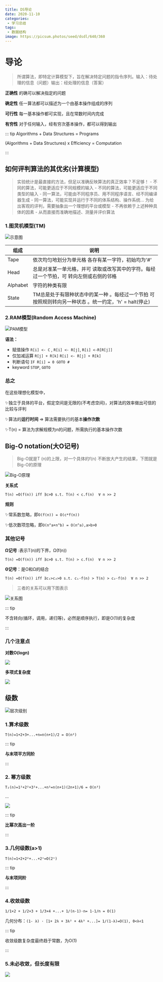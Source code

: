 ```yaml
---
title: DS导论
date: 2020-11-10
categories:
 - 学习总结
tags:
 - 数据结构
image: https://picsum.photos/seed/dsdl/640/360
---
```


# 导论

>  所谓算法，即特定计算模型下，旨在解决特定问题的指令序列。输入：待处理的信息（问题）输出：经处理的信息（答案）

**正确性** 的确可以解决指定的问题 

**确定性** 任一算法都可以描述为一个由基本操作组成的序列 

**可行性** 每一基本操作都可实现，且在常数时间内完成 

**有穷性** 对于任何输入，经有穷次基本操作，都可以得到输出

::: tip
Algorithms + Data Structures = Programs

(Algorithms + Data Structures) x Efficiency = Computation

:::

## 如何评判算法的其优劣(计算模型)

> 实验统计是最直接的方法，但足以准确反映算法的真正效率？不足够！ - 不同的算法，可能更适应于不同规模的输入 - 不同的算法，可能更适应于不同类型的输入 - 同一算法，可能由不同程序员、用不同程序语言、经不同编译器生成 - 同一算法，可能实现并运行于不同的体系结构、操作系统...
> 为给出客观的评判，需要抽象出一个理想的平台或模型 - 不再依赖于上述种种具体的因素 - 从而直接而准确地描述、测量并评价算法

### 1.图灵机模型(TM)

![示意图](https://gitee.com/fintinger/figure-bed/raw/master//images/20201110122012.png)

| 组成     | 说明                                                         |
| -------- | ------------------------------------------------------------ |
| Tape     | 依次均匀地划分为单元格 各存有某一字符，初始均为'#'           |
| Head     | 总是对准某一单元格，并可 读取或改写其中的字符。每经过一个节拍，可 转向左侧或右侧的邻格 |
| Alphabet | 字符的种类有限                                               |
| State    | TM总是处于有限种状态中的某一种 。每经过一个节拍 可按照规则转向另一种状态 。统一约定，'h' = halt(停止) |

### 2.RAM模型(Random Access Machine)

![PAM模型](https://gitee.com/fintinger/figure-bed/raw/master//images/20201115121515.png)

**语法：**

- 赋值操作 `R[i] <- C` , `R[i] <- R[j]`, `R[i] <-R[R[j]]`
- 仅加减运算 `R[j] + R[k]` `R[i] <- R[j] + R[k]`
- 判断语句 `IF R[i] = 0 GOTO #`
- keyword `STOP`, `GOTO`

### 总之

在这些理想化模型中，

✨独立于具体的平台，假定空间是无限的(不考虑空间)，对算法的效率做出可信的比较与评判

✨算法的**运行时间** => 算法需要执行的基本**操作次数** 

✨T(n) = 算法为求解规模为n的问题，所需执行的基本操作次数

##  Big-O notation(大O记号)

> Big-O就是T (n)的上限，对一个具体的f(n) 不断放大产生的结果，下图就是Big-O的原理

![Big-O原理](https://gitee.com/fintinger/figure-bed/raw/master//images/20201115123716.png)

**关系式**

`T(n) =O(f(n)) iff ∃c>0 s.t. T(n) < c.f(n)  ∀ n >> 2`

**规则**

✨常系数忽略，即`O(f(n)) = O(c*f(n))`

✨低次数项忽略，即`O(n^a+n^b) = O(n^a),a>b>0`

### 其他记号

**Ω记号** :表示T(n)的下界，Ω(f(n))

`T(n) =O(f(n)) iff ∃c>0 s.t. T(n) > c.f(n)  ∀ n >> 2`

 **Θ记号**：是O和Ω的结合

`T(n) =O(f(n)) iff ∃c₁>c₂>0 s.t. c₁·f(n) > T(n) > c₂·f(n)  ∀ n >> 2`

> 三者的关系可以用下图表示

![关系图](https://gitee.com/fintinger/figure-bed/raw/master//images/20201115125420.png)

::: tip

不含转向(循环，调用，递归等)，必然是顺序执行，即是O(1)的复杂度

:::

### 几个注意点

**对数O(logn)**

![](https://gitee.com/fintinger/figure-bed/raw/master//images/20201115133553.png)

**多项式复杂度**

![](https://gitee.com/fintinger/figure-bed/raw/master//images/20201115133846.png)

## 级数

![层次级别](https://gitee.com/fintinger/figure-bed/raw/master//images/20201115130322.png)

### 1.算术级数

`T(n)=1+2+3+...+n=n(n+1)/2 = O(n²)` 

::: tip

**与末项平方同阶**

:::

### 2. 幂方级数

`T₂(n)=1²+2²+3²+...+n²=n(n+1)(2n+1)/6 = O(n³)`

...

![](https://gitee.com/fintinger/figure-bed/raw/master//images/20201115130436.png)

::: tip

**比幂次高出一阶**

:::

### 3.几何级数(a>1)

`T(n)=1+2+2²+...+2ⁿ=O(2ⁿ)`

::: tip

**与末项同阶**

:::

### 4.收敛级数

`1/1×2 + 1/2×3 + 1/3×4 +...+ 1/(n-1)·n= 1-1/n = O(1)`

几何分布：`(1- λ) · [1+ 2λ + 3λ² + 4λ³ +...]= 1/(1-λ)=O(1), 0<λ<1`

::: tip

收敛级数复杂度最终趋于常数，为O(1)

:::

### 5.未必收敛，但长度有限

![](https://gitee.com/fintinger/figure-bed/raw/master//images/20201115134527.png)



